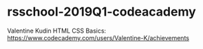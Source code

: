 # rsschool-2019Q1-codeacademy

Valentine Kudin
HTML CSS Basics: https://www.codecademy.com/users/Valentine-K/achievements
